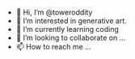 - 👋 Hi, I’m @toweroddity
- 👀 I’m interested in generative art.
- 🌱 I’m currently learning coding
- 💞️ I’m looking to collaborate on ...
- 📫 How to reach me ...

<!---
toweroddity/toweroddity is a ✨ special ✨ repository because its `README.md` (this file) appears on your GitHub profile.
You can click the Preview link to take a look at your changes.
--->
